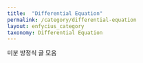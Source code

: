 ```yaml
---
title:  "Differential Equation"
permalink: /category/differential-equation
layout: enfycius_category
taxonomy: Differential Equation
---
```


미분 방정식 글 모음
